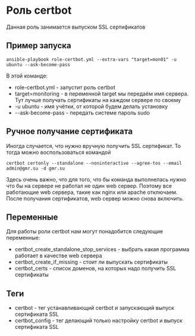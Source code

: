 Роль certbot
=========

Данная роль занимается выпуском SSL сертификатов


Пример запуска
-----------------

```ansible-playbook role-certbot.yml --extra-vars "target=mon01" -u ubuntu --ask-become-pass```

В этой команде:

* role-certbot.yml - запустит роль certbot
* target=monitoring - в переменной target мы передаём имя сервера. Тут лучше получать сертификаты на каждом сервере по своему
* -u ubuntu - имя учётки, от которой будем делать установку
* --ask-become-pass - передать системе пароль sudo



Ручное получание сертификата
-----------------

Иногда случается, что нужно вручную получить SSL сертификат. То тогда можно воспользоваться командой

```certbot certonly --standalone --noninteractive --agree-tos --email admin@gmr.su -d gmr.su```

Здесь очень важно, что для того, что бы команда выполнелась нужно что бы на сервере не работал не один web сервер. Поэтому все работающие web сервера, такие как nginx или apache отключаем. После получания сертификатов, web сервер можно снова включить.




Переменные
--------------

Для работы роли certbot нам могут понадобится следующие переменные:

* certbot_create_standalone_stop_services - выбрать какая программа работает в качестве web сервера
* certbot_create_if_missing - стоит ли выпускать сертификаты
* certbot_certs - список доменов, на которых надо получить SSL сертификаты


Теги
----------------

* certbot - тег устанавливающий certbot и запускающий выпуск сертификата SSL
* certbot_config - тег делающий только настройку certbot и выпуск сертификата SSL
